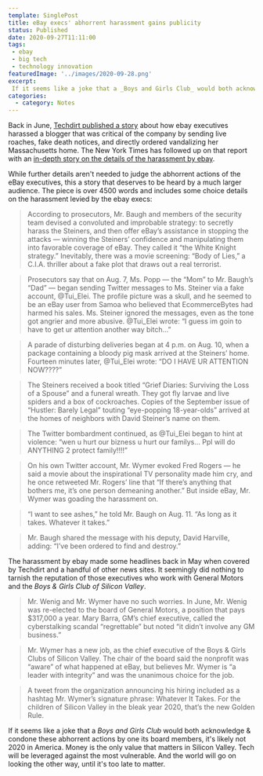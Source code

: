 ```yaml
---
template: SinglePost
title: eBay execs' abhorrent harassment gains publicity
status: Published
date: 2020-09-27T11:11:00
tags:
 - ebay
 - big tech
 - technology innovation
featuredImage: '../images/2020-09-28.png'
excerpt:
 If it seems like a joke that a _Boys and Girls Club_ would both acknowledge & condone these abhorrent actions by one its board members, it's likely not 2020 in America. Money is the only value that matters in Silicon Valley. Tech will be leveraged against the most vulnerable. And the world will go on looking the other way, until it's too late to matter.
categories:
  - category: Notes
---
```

Back in June, [Techdirt published a story](https://ecomloop.com/news/1592243815) about how ebay executives harassed a blogger that was critical of the company by sending live roaches, fake death notices, and directly ordered vandalizing her Massachusetts home. The New York Times has followed up on that report with an [in-depth story on the details of the harassment by ebay](https://www.nytimes.com/2020/09/26/technology/ebay-cockroaches-stalking-scandal.html). 

While further details aren't needed to judge the abhorrent actions of the eBay executives, this a story that deserves to be heard by a much larger audience. The piece is over 4500 words and includes some choice details on the harassment levied by the ebay execs:

> According to prosecutors, Mr. Baugh and members of the security team devised a convoluted and improbable strategy: to secretly harass the Steiners, and then offer eBay’s assistance in stopping the attacks — winning the Steiners’ confidence and manipulating them into favorable coverage of eBay. They called it “the White Knight strategy.” Inevitably, there was a movie screening: “Body of Lies,” a C.I.A. thriller about a fake plot that draws out a real terrorist.

> Prosecutors say that on Aug. 7, Ms. Popp — the “Mom” to Mr. Baugh’s “Dad” — began sending Twitter messages to Ms. Steiner via a fake account, @Tui_Elei. The profile picture was a skull, and he seemed to be an eBay user from Samoa who believed that EcommerceBytes had harmed his sales. Ms. Steiner ignored the messages, even as the tone got angrier and more abusive. @Tui_Elei wrote: “I guess im goin to have to get ur attention another way bitch…”

> A parade of disturbing deliveries began at 4 p.m. on Aug. 10, when a package containing a bloody pig mask arrived at the Steiners’ home. Fourteen minutes later, @Tui_Elei wrote: “DO I HAVE UR ATTENTION NOW????”

> The Steiners received a book titled “Grief Diaries: Surviving the Loss of a Spouse” and a funeral wreath. They got fly larvae and live spiders and a box of cockroaches. Copies of the September issue of “Hustler: Barely Legal” touting “eye-popping 18-year-olds” arrived at the homes of neighbors with David Steiner’s name on them.

> The Twitter bombardment continued, as @Tui_Elei began to hint at violence: “wen u hurt our bizness u hurt our familys… Ppl will do ANYTHING 2 protect family!!!!”

> On his own Twitter account, Mr. Wymer evoked Fred Rogers — he said a movie about the inspirational TV personality made him cry, and he once retweeted Mr. Rogers’ line that “If there’s anything that bothers me, it’s one person demeaning another.” But inside eBay, Mr. Wymer was goading the harassment on.

> “I want to see ashes,” he told Mr. Baugh on Aug. 11. “As long as it takes. Whatever it takes.”

> Mr. Baugh shared the message with his deputy, David Harville, adding: “I’ve been ordered to find and destroy.”

The harassment by ebay made some headlines back in May when covered by Techdirt and a handful of other news sites. It seemingly did nothing to tarnish the reputation of those executives who work with General Motors and the _Boys & Girls Club of Silicon Valley_.  

> Mr. Wenig and Mr. Wymer have no such worries. In June, Mr. Wenig was re-elected to the board of General Motors, a position that pays $317,000 a year. Mary Barra, GM’s chief executive, called the cyberstalking scandal “regrettable” but noted “it didn’t involve any GM business.”

> Mr. Wymer has a new job, as the chief executive of the Boys & Girls Clubs of Silicon Valley. The chair of the board said the nonprofit was “aware” of what happened at eBay, but believes Mr. Wymer is “a leader with integrity” and was the unanimous choice for the job.

> A tweet from the organization announcing his hiring included as a hashtag Mr. Wymer’s signature phrase: Whatever It Takes. For the children of Silicon Valley in the bleak year 2020, that’s the new Golden Rule.

If it seems like a joke that a _Boys and Girls Club_ would both acknowledge & condone these abhorrent actions by one its board members, it's likely not 2020 in America. Money is the only value that matters in Silicon Valley. Tech will be leveraged against the most vulnerable. And the world will go on looking the other way, until it's too late to matter.
